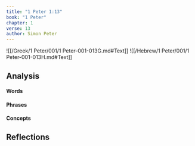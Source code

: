 ```yaml
---
title: "1 Peter 1:13"
book: "1 Peter"
chapter: 1
verse: 13
author: Simon Peter
---
```

![[/Greek/1 Peter/001/1 Peter-001-013G.md#Text]]
![[/Hebrew/1 Peter/001/1 Peter-001-013H.md#Text]]

## Analysis

#### Words

#### Phrases

#### Concepts

## Reflections
